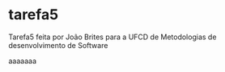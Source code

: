 # tarefa5
Tarefa5 feita por João Brites para a UFCD de Metodologias de desenvolvimento de Software


aaaaaaa
